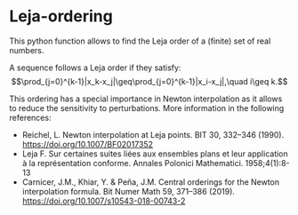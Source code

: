 # Leja-ordering
This python function allows to find the Leja order of a (finite) set of real numbers.</p>

A sequence follows a Leja order if they satisfy: $$\prod_{j=0}^{k-1}|x_k-x_j|\geq\prod_{j=0}^{k-1}|x_i-x_j|,\quad i\geq k.$$

This ordering has a special importance in Newton interpolation as it allows to reduce the sensitivity to perturbations. More information in the following references:<p>

* Reichel, L. Newton interpolation at Leja points. BIT 30, 332–346 (1990). https://doi.org/10.1007/BF02017352 <br>
* Leja F. Sur certaines suites liées aux ensembles plans et leur application à la représentation conforme. Annales Polonici Mathematici. 1958;4(1):8-13 <br>
* Carnicer, J.M., Khiar, Y. & Peña, J.M. Central orderings for the Newton interpolation formula. Bit Numer Math 59, 371–386 (2019). https://doi.org/10.1007/s10543-018-00743-2


